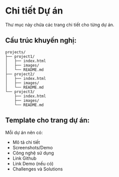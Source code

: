 # Chi tiết Dự án

Thư mục này chứa các trang chi tiết cho từng dự án.

## Cấu trúc khuyến nghị:

```
projects/
├── project1/
│   ├── index.html
│   ├── images/
│   └── README.md
├── project2/
│   ├── index.html
│   ├── images/
│   └── README.md
└── project3/
    ├── index.html
    ├── images/
    └── README.md
```

## Template cho trang dự án:

Mỗi dự án nên có:

- Mô tả chi tiết
- Screenshots/Demo
- Công nghệ sử dụng
- Link Github
- Link Demo (nếu có)
- Challenges và Solutions
